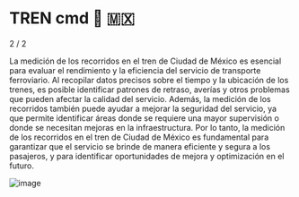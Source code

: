  # TREN   cmd  🚆 🇲🇽 

2 / 2

La medición de los recorridos en el tren de Ciudad de México es esencial para evaluar el rendimiento y la eficiencia del servicio de transporte ferroviario. Al recopilar datos precisos sobre el tiempo y la ubicación de los trenes, es posible identificar patrones de retraso, averías y otros problemas que pueden afectar la calidad del servicio. Además, la medición de los recorridos también puede ayudar a mejorar la seguridad del servicio, ya que permite identificar áreas donde se requiere una mayor supervisión o donde se necesitan mejoras en la infraestructura. Por lo tanto, la medición de los recorridos en el tren de Ciudad de México es fundamental para garantizar que el servicio se brinde de manera eficiente y segura a los pasajeros, y para identificar oportunidades de mejora y optimización en el futuro.

![image](https://github.com/andrethydavid/TREN/assets/72534486/b0a44872-ab3a-4326-bb34-0e5a73950238)
